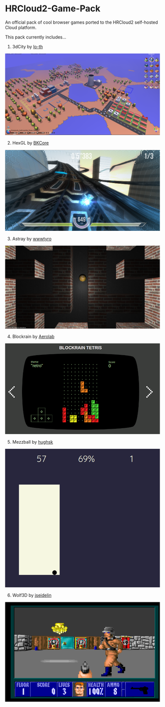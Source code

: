 # HRCloud2-Game-Pack

An official pack of cool browser games ported to the HRCloud2 self-hosted Cloud platform. 

This pack currently includes...

1. 3dCity  by [lo-th](https://github.com/lo-th/3d.cityfs) 

![3dCity](https://github.com/zelon88/HRCloud2-Game-Pack/blob/master/Screenshots/3dCity-1.png)

2. HexGL  by [BKCore](https://github.com/BKCore/HexGL)

![HexGL](https://github.com/zelon88/HRCloud2-Game-Pack/blob/master/Screenshots/HexGL-1.png)

3. Astray  by [wwwtyro](https://github.com/wwwtyro/Astray)

![Astray](https://github.com/zelon88/HRCloud2-Game-Pack/blob/master/Screenshots/Astray-1.png)

4. Blockrain  by [Aerolab](https://github.com/Aerolab/blockrain.js)

![Blockrain](https://github.com/zelon88/HRCloud2-Game-Pack/blob/master/Screenshots/Blockrain-1.png)

5. Mezzball  by [hughsk](https://github.com/hughsk/ludum-dare-27)

![Mezzball](https://github.com/zelon88/HRCloud2-Game-Pack/blob/master/Screenshots/Mezzball-1.png)

6. Wolf3D  by [jseidelin](https://github.com/jseidelin/wolf3d)

![Wolf3D](https://github.com/zelon88/HRCloud2-Game-Pack/blob/master/Screenshots/Wolf3D-1.png)

